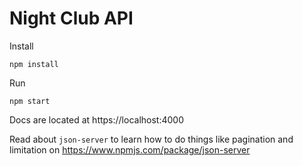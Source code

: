 # Night Club API

Install

```
npm install
```

Run

```
npm start
```

Docs are located at https://localhost:4000

Read about `json-server` to learn how to do things like pagination and limitation on https://www.npmjs.com/package/json-server

